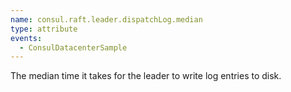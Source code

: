 ```yaml
---
name: consul.raft.leader.dispatchLog.median
type: attribute
events:
  - ConsulDatacenterSample
---
```


The median time it takes for the leader to write log entries to disk.